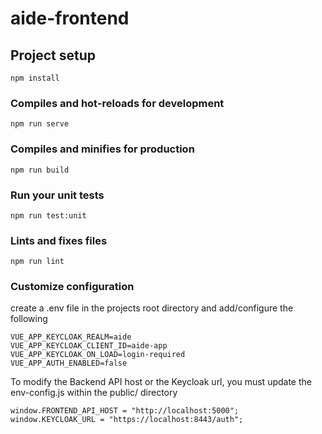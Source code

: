 <!--
  ~ Copyright 2022 Crown Copyright
  ~
  ~ Licensed under the Apache License, Version 2.0 (the "License");
  ~ you may not use this file except in compliance with the License.
  ~ You may obtain a copy of the License at
  ~
  ~ http://www.apache.org/licenses/LICENSE-2.0
  ~
  ~ Unless required by applicable law or agreed to in writing, software
  ~ distributed under the License is distributed on an "AS IS" BASIS,
  ~ WITHOUT WARRANTIES OR CONDITIONS OF ANY KIND, either express or implied.
  ~ See the License for the specific language governing permissions and
  ~ limitations under the License.
-->

# aide-frontend

## Project setup

```
npm install
```

### Compiles and hot-reloads for development

```
npm run serve
```

### Compiles and minifies for production

```
npm run build
```

### Run your unit tests

```
npm run test:unit
```

### Lints and fixes files

```
npm run lint
```

### Customize configuration

create a .env file in the projects root directory and add/configure the following

```
VUE_APP_KEYCLOAK_REALM=aide
VUE_APP_KEYCLOAK_CLIENT_ID=aide-app
VUE_APP_KEYCLOAK_ON_LOAD=login-required
VUE_APP_AUTH_ENABLED=false
```

To modify the Backend API host or the Keycloak url, you must update the env-config.js within the public/ directory

```
window.FRONTEND_API_HOST = "http://localhost:5000";
window.KEYCLOAK_URL = "https://localhost:8443/auth";
